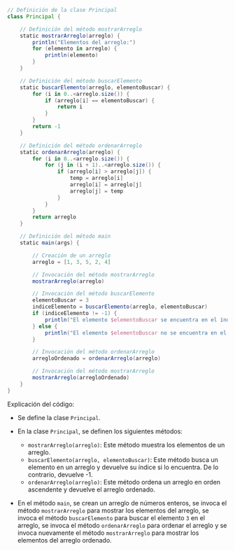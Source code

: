 ```groovy
// Definición de la clase Principal
class Principal {

    // Definición del método mostrarArreglo
    static mostrarArreglo(arreglo) {
        println("Elementos del arreglo:")
        for (elemento in arreglo) {
            println(elemento)
        }
    }

    // Definición del método buscarElemento
    static buscarElemento(arreglo, elementoBuscar) {
        for (i in 0..<arreglo.size()) {
            if (arreglo[i] == elementoBuscar) {
                return i
            }
        }
        return -1
    }

    // Definición del método ordenarArreglo
    static ordenarArreglo(arreglo) {
        for (i in 0..<arreglo.size()) {
            for (j in (i + 1)..<arreglo.size()) {
                if (arreglo[i] > arreglo[j]) {
                    temp = arreglo[i]
                    arreglo[i] = arreglo[j]
                    arreglo[j] = temp
                }
            }
        }
        return arreglo
    }

    // Definición del método main
    static main(args) {

        // Creación de un arreglo
        arreglo = [1, 3, 5, 2, 4]

        // Invocación del método mostrarArreglo
        mostrarArreglo(arreglo)

        // Invocación del método buscarElemento
        elementoBuscar = 3
        indiceElemento = buscarElemento(arreglo, elementoBuscar)
        if (indiceElemento != -1) {
            println("El elemento $elementoBuscar se encuentra en el índice $indiceElemento")
        } else {
            println("El elemento $elementoBuscar no se encuentra en el arreglo")
        }

        // Invocación del método ordenarArreglo
        arregloOrdenado = ordenarArreglo(arreglo)

        // Invocación del método mostrarArreglo
        mostrarArreglo(arregloOrdenado)
    }
}
```

Explicación del código:

- Se define la clase `Principal`.

- En la clase `Principal`, se definen los siguientes métodos:
    - `mostrarArreglo(arreglo)`: Este método muestra los elementos de un arreglo.
    - `buscarElemento(arreglo, elementoBuscar)`: Este método busca un elemento en un arreglo y devuelve su índice si lo encuentra. De lo contrario, devuelve -1.
    - `ordenarArreglo(arreglo)`: Este método ordena un arreglo en orden ascendente y devuelve el arreglo ordenado.

- En el método `main`, se crean un arreglo de números enteros, se invoca el método `mostrarArreglo` para mostrar los elementos del arreglo, se invoca el método `buscarElemento` para buscar el elemento `3` en el arreglo, se invoca el método `ordenarArreglo` para ordenar el arreglo y se invoca nuevamente el método `mostrarArreglo` para mostrar los elementos del arreglo ordenado.